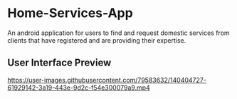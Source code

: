 # Home-Services-App
An android application for users to find and request domestic services from clients that have registered and are providing their expertise.

## User Interface Preview

https://user-images.githubusercontent.com/79583632/140404727-61929142-3a19-443e-9d2c-f54e300079a9.mp4
